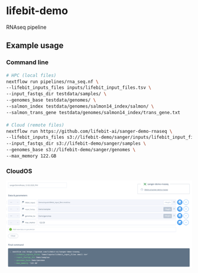 # lifebit-demo
RNAseq pipeline

## Example usage
### Command line
```bash
# HPC (local files)
nextflow run pipelines/rna_seq.nf \
--lifebit_inputs_files inputs/lifebit_input_files.tsv \
--input_fastqs_dir testdata/samples/ \
--genomes_base testdata/genomes/ \
--salmon_index testdata/genomes/salmon14_index/salmon/ \
--salmon_trans_gene testdata/genomes/salmon14_index/trans_gene.txt

# Cloud (remote files)
nextflow run https://github.com/lifebit-ai/sanger-demo-rnaseq \
--lifebit_inputs_files s3://lifebit-demo/sanger/inputs/lifebit_input_files.tsv \
--input_fastqs_dir s3://lifebit-demo/sanger/samples \
--genomes_base s3://lifebit-demo/sanger/genomes \
--max_memory 122.GB
```

### CloudOS
![cloudos_params](https://raw.githubusercontent.com/lifebit-ai/images/master/sanger/input_params.png)